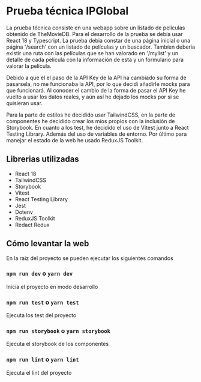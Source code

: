 # Prueba técnica IPGlobal

La prueba técnica consiste en una webapp sobre un listado de películas obtenido de TheMovieDB. Para el desarrollo de la prueba se debía usar React 18 y Typescript. La prueba debia constar de una página inicial o una página '/search' con un listado de películas y un buscador. Tambíen deberia existir una ruta con las películas que se han valorado en '/mylist' y un detalle de cada película con la información de esta y un formulario para valorar la película.

Debido a que el el paso de la API Key de la API ha cambiado su forma de pasarsela, no me funcionaba la API, por lo que decidí añadirle mocks para que funcionará. Al conocer el cambio de la forma de pasar el API Key he vuelto a usar los datos reales, y aún así he dejado los mocks por si se quisieran usar.

Para la parte de estilos he decidido usar TailwindCSS, en la parte de componentes he decidido crear los mios propios con la inclusión de Storybook. En cuanto a los test, he decidido el uso de Vitest junto a React Testing Library. Además del uso de variables de entorno. Por último para manejar el estado de la web he usado ReduxJS Toolkit.

## Librerias utilizadas

* React 18
* TailwindCSS
* Storybook
* Vitest
* React Testing Library
* Jest
* Dotenv
* ReduxJS Toolkit
* Redact Redux

## Cómo levantar la web

En la raiz del proyecto se pueden ejecutar los siguientes comandos

### `npm run dev` o `yarn dev`

Inicia el proyecto en modo desarrollo

### `npm run test` o `yarn test`

Ejecuta los test del proyecto

### `npm run storybook` o `yarn storybook`

Ejecuta el storybook de los componentes

### `npm run lint` o `yarn lint`

Ejecuta el lint del proyecto